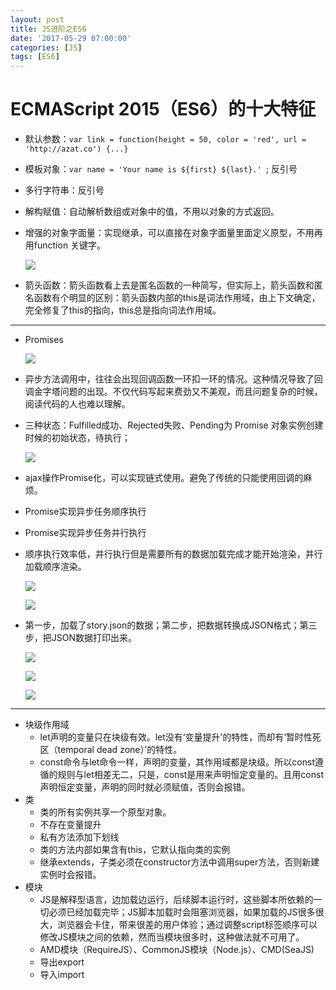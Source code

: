 ```yaml
---
layout: post
title: JS进阶之ES6
date: '2017-05-29 07:00:00'
categories: [JS]
tags: [ES6]
---
```


# ECMAScript 2015（ES6）的十大特征
  * 默认参数：`var link = function(height = 50, color = 'red', url = 'http://azat.co') {...}`
  * 模板对象：`var name = 'Your name is ${first} ${last}.' `; 反引号
  * 多行字符串：反引号
  * 解构赋值：自动解析数组或对象中的值，不用以对象的方式返回。
  * 增强的对象字面量：实现继承，可以直接在对象字面量里面定义原型，不用再用function 关键字。

    ![]({{site.url}}/assets/images/2017/es1.jpg)

  * 箭头函数：箭头函数看上去是匿名函数的一种简写，但实际上，箭头函数和匿名函数有个明显的区别：箭头函数内部的this是词法作用域，由上下文确定，完全修复了this的指向，this总是指向词法作用域。

---
  * Promises
  
    ![]({{site.url}}/assets/images/2017/es2.jpg)

   * 异步方法调用中，往往会出现回调函数一环扣一环的情况。这种情况导致了回调金字塔问题的出现。不仅代码写起来费劲又不美观，而且问题复杂的时候，阅读代码的人也难以理解。
   * 三种状态：Fulfilled成功、Rejected失败、Pending为 Promise 对象实例创建时候的初始状态，待执行；

     ![]({{site.url}}/assets/images/2017/es3.jpg)

   * ajax操作Promise化，可以实现链式使用。避免了传统的只能使用回调的麻烦。
   * Promise实现异步任务顺序执行
   * Promise实现异步任务并行执行
   * 顺序执行效率低，并行执行但是需要所有的数据加载完成才能开始渲染，并行加载顺序渲染。
     
     ![]({{site.url}}/assets/images/2017/es4.jpg)

     ![]({{site.url}}/assets/images/2017/es5.jpg)
 
   * 第一步，加载了story.json的数据；第二步，把数据转换成JSON格式；第三步，把JSON数据打印出来。
    
     ![]({{site.url}}/assets/images/2017/es6.jpg)

     ![]({{site.url}}/assets/images/2017/es7.jpg)
 
     ![]({{site.url}}/assets/images/2017/es8.jpg)
 
---
  * 块级作用域
    * let声明的变量只在块级有效。let没有‘变量提升’的特性，而却有‘暂时性死区（temporal dead zone）’的特性。
    * const命令与let命令一样，声明的变量，其作用域都是块级。所以const遵循的规则与let相差无二，只是，const是用来声明恒定变量的。且用const声明恒定变量，声明的同时就必须赋值，否则会报错。
  * 类
    * 类的所有实例共享一个原型对象。
    * 不存在变量提升
    * 私有方法添加下划线
    * 类的方法内部如果含有this，它默认指向类的实例
    * 继承extends，子类必须在constructor方法中调用super方法，否则新建实例时会报错。
  * 模块
    * JS是解释型语言，边加载边运行，后续脚本运行时，这些脚本所依赖的一切必须已经加载完毕；JS脚本加载时会阻塞浏览器，如果加载的JS很多很大，浏览器会卡住，带来很差的用户体验；通过调整script标签顺序可以修改JS模块之间的依赖，然而当模块很多时，这种做法就不可用了。
    * AMD模块（RequireJS）、CommonJS模块（Node.js）、CMD(SeaJS)
    * 导出export
    * 导入import
